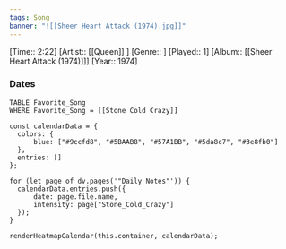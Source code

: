 ```yaml
---
tags: Song  
banner: "![[Sheer Heart Attack (1974).jpg]]"
---
```

[Time:: 2:22]
[Artist:: [[Queen]] ]
[Genre:: ]
[Played:: 1]
[Album:: [[Sheer Heart Attack (1974)]]]
[Year:: 1974]
### Dates
````dataview
TABLE Favorite_Song
WHERE Favorite_Song = [[Stone Cold Crazy]]
````

  ```dataviewjs
const calendarData = { 
	colors: { 
		blue: ["#9ccfd8", "#5BAAB8", "#57A1BB", "#5da8c7", "#3e8fb0"] 
	}, 
	entries: [] 
}; 

for (let page of dv.pages('"Daily Notes"')) { 
	calendarData.entries.push({ 
		date: page.file.name, 
		intensity: page["Stone_Cold_Crazy"]
	}); 
} 

renderHeatmapCalendar(this.container, calendarData);
```
